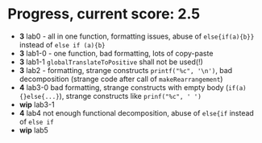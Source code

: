 # Progress, current score: 2.5


- **3** lab0 - all in one function, formatting issues, abuse of `else{if(a){b}}` instead of `else if (a){b}`
- **3** lab1-0 - one function, bad formatting, lots of copy-paste
- **3** lab1-1 `globalTranslateToPositive` shall not be used(!)
- **3** lab2 - formatting, strange constructs `printf("%c", '\n')`, bad decomposition (strange code after call of `makeRearrangement`)
- **4** lab3-0 bad formatting, strange constructs with empty body (`if(a){}else{...}`), strange constructs like `prinf("%c", ' ')`
- **wip** lab3-1
- **4** lab4 not enough functional decomposition, abuse of `else{if` instead of `else if`
- **wip** lab5

<!--
# Как сдавать лабораторные работы через gitlab.ccfit.nsu.ru
* Сделайте форк (fork) этого репозитория (repository) в свое рабочее пространство (workspace)
* Для лабораторной работы номер 0, 1-0, 1-1 и т.д. нужно создать ветку с именем lab0, lab1-0, lab1-1 и т.д.
# Следите за тем, чтобы ветки лабораторных работ начинались от мастера
# Перед созданием ветки для очередной лабораторной работы убедитесь, текущая ветка в рабочей копии -- мастер
# При необходимости переключитесь на мастер
# Это избавит от неожиданных конфликтов в мерж-реквестах
* Переключитесь на ветку нужной лабораторной работы
* Напишите код лабораторной работы в её директории, почаще заливайте ваши правки в соотв. ветку
* Создайте мерж-реквест (merge request) из ветки с лабораторной работой в master
* Назначьте исполнителем мерж-реквеста Вашего преподавателя по программированию
* Исправьте все замечания
* PROFIT!!!
-->